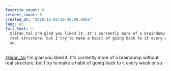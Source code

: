 ```yaml
---
favorite_count: 0
retweet_count: 0
created_at: "2018-12-02T10:46:00.000Z"
lang: en
full_text: >-
  @liran_tal I'm glad you liked it. It's currently more of a braindump without
  real structure, but I try to make a habit of going back to it every week or
  so.
---
```


[@liran_tal](https://twitter.com/liran_tal) I'm glad you liked it. It's
currently more of a braindump without real structure, but I try to make a habit
of going back to it every week or so.
